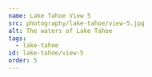 ```yaml
---
name: Lake Tahoe View 5
src: photography/lake-tahoe/view-5.jpg
alt: The waters of Lake Tahoe
tags: 
  - lake-tahoe
id: lake-tahoe/view-5
order: 5
---
```

